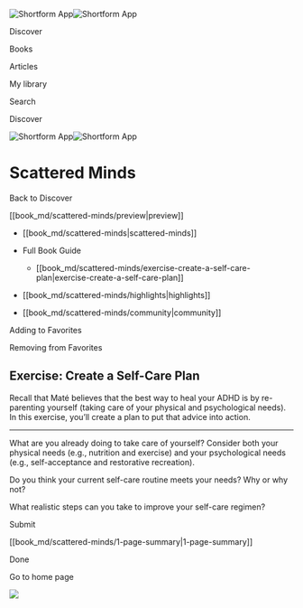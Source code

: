 ![Shortform App](/img/logo.36a2399e.svg)![Shortform App](/img/logo-dark.70c1b072.svg)

Discover

Books

Articles

My library

Search

Discover

![Shortform App](/img/logo.36a2399e.svg)![Shortform App](/img/logo-dark.70c1b072.svg)

# Scattered Minds

Back to Discover

[[book_md/scattered-minds/preview|preview]]

  * [[book_md/scattered-minds|scattered-minds]]
  * Full Book Guide

    * [[book_md/scattered-minds/exercise-create-a-self-care-plan|exercise-create-a-self-care-plan]]
  * [[book_md/scattered-minds/highlights|highlights]]
  * [[book_md/scattered-minds/community|community]]



Adding to Favorites 

Removing from Favorites 

## Exercise: Create a Self-Care Plan

Recall that Maté believes that the best way to heal your ADHD is by re-parenting yourself (taking care of your physical and psychological needs). In this exercise, you’ll create a plan to put that advice into action.

* * *

What are you already doing to take care of yourself? Consider both your physical needs (e.g., nutrition and exercise) and your psychological needs (e.g., self-acceptance and restorative recreation).

Do you think your current self-care routine meets your needs? Why or why not?

What realistic steps can you take to improve your self-care regimen?

Submit 

[[book_md/scattered-minds/1-page-summary|1-page-summary]]

Done

Go to home page 

![](https://bat.bing.com/action/0?ti=56018282&Ver=2&mid=1c8c1970-7529-4979-9cc5-93500af08589&sid=f30c5e70639211ee87d33f0876d93783&vid=f30c9700639211eeb3a75d830392c94f&vids=0&msclkid=N&pi=0&lg=en-US&sw=800&sh=600&sc=24&nwd=1&tl=Shortform%20%7C%20Book&p=https%3A%2F%2Fwww.shortform.com%2Fapp%2Fbook%2Fscattered-minds%2Fexercise-create-a-self-care-plan&r=&lt=388&evt=pageLoad&sv=1&rn=527105)
